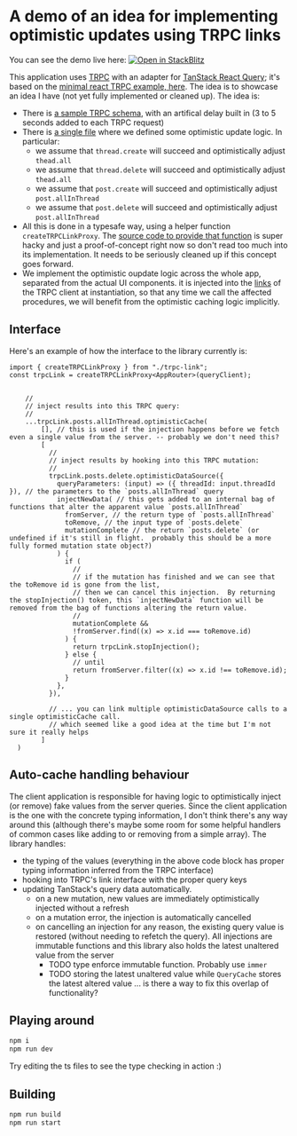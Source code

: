 # A demo of an idea for implementing optimistic updates using TRPC links

You can see the demo live here: [![Open in StackBlitz](https://developer.stackblitz.com/img/open_in_stackblitz.svg)](https://stackblitz.com/github/JonLoesch/trpc-link-demo)


This application uses [TRPC](https://trpc.io/) with an adapter for [TanStack React Query](https://tanstack.com/query/latest/docs/framework/react/overview); it's based on the [minimal react TRPC example, here](https://github.com/trpc/trpc/tree/main/examples/minimal-react).  The idea is to showcase an idea I have (not yet fully implemented or cleaned up).  The idea is:
- There is [a sample TRPC schema](server/index.ts), with an artifical delay built in (3 to 5 seconds added to each TRPC request)
- There is [a single file](client/src/optimistic-updates.ts) where we defined some optimistic update logic.  In particular:
  - we assume that `thread.create` will succeed and optimistically adjust `thead.all`
  - we assume that `thread.delete` will succeed and optimistically adjust `thead.all`
  - we assume that `post.create` will succeed and optimistically adjust `post.allInThread`
  - we assume that `post.delete` will succeed and optimistically adjust `post.allInThread`
- All this is done in a typesafe way, using a helper function `createTRPCLinkProxy`.  The [source code to provide that function](client/src/trpc-link.ts) is super hacky and just a proof-of-concept right now so don't read too much into its implementation.  It needs to be seriously cleaned up if this concept goes forward.
- We implement the optimistic oupdate logic across the whole app, separated from the actual UI components.  it is injected into the [links](https://trpc.io/docs/client/links) of the TRPC client at instantiation, so that any time we call the affected procedures, we will benefit from the optimistic caching logic implicitly.


## Interface
Here's an example of how the interface to the library currently is:
```
import { createTRPCLinkProxy } from "./trpc-link";
const trpcLink = createTRPCLinkProxy<AppRouter>(queryClient);


    //
    // inject results into this TRPC query:
    //
    ...trpcLink.posts.allInThread.optimisticCache(
        [], // this is used if the injection happens before we fetch even a single value from the server. -- probably we don't need this?
        [
          //
          // inject results by hooking into this TRPC mutation:
          //
          trpcLink.posts.delete.optimisticDataSource({
            queryParameters: (input) => ({ threadId: input.threadId }), // the parameters to the `posts.allInThread` query
            injectNewData( // this gets added to an internal bag of functions that alter the apparent value `posts.allInThread`
              fromServer, // the return type of `posts.allInThread`
              toRemove, // the input type of `posts.delete`
              mutationComplete // the return `posts.delete` (or undefined if it's still in flight.  probably this should be a more fully formed mutation state object?)
            ) {
              if (
                //
                // if the mutation has finished and we can see that the toRemove id is gone from the list,
                // then we can cancel this injection.  By returning the stopInjection() token, this `injectNewData` function will be removed from the bag of functions altering the return value.
                //
                mutationComplete &&
                !fromServer.find((x) => x.id === toRemove.id)
              ) {
                return trpcLink.stopInjection();
              } else {
                // until 
                return fromServer.filter((x) => x.id !== toRemove.id);
              }
            },
          }),

          // ... you can link multiple optimisticDataSource calls to a single optimisticCache call.
          // which seemed like a good idea at the time but I'm not sure it really helps
        ]
  )
```

## Auto-cache handling behaviour
The client application is responsible for having logic to optimistically inject (or remove) fake values from the server queries.  Since the client application is the one with the concrete typing information, I don't think there's any way around this (although there's maybe some room for some helpful handlers of common cases like adding to or removing from a simple array).  The library handles:
- the typing of the values (everything in the above code block has proper typing information inferred from the TRPC interface)
- hooking into TRPC's link interface with the proper query keys
- updating TanStack's query data automatically.
  - on a new mutation, new values are immediately optimistically injected without a refresh
  - on a mutation error, the injection is automatically cancelled
  - on cancelling an injection for any reason, the existing query value is restored (without needing to refetch the query).  All injections are immutable functions and this library also holds the latest unaltered value from the server
    - TODO type enforce immutable function.  Probably use `immer`
    - TODO storing the latest unaltered value while `QueryCache` stores the latest altered value ... is there a way to fix this overlap of functionality?


## Playing around

```bash
npm i
npm run dev
```

Try editing the ts files to see the type checking in action :)

## Building

```bash
npm run build
npm run start
```
